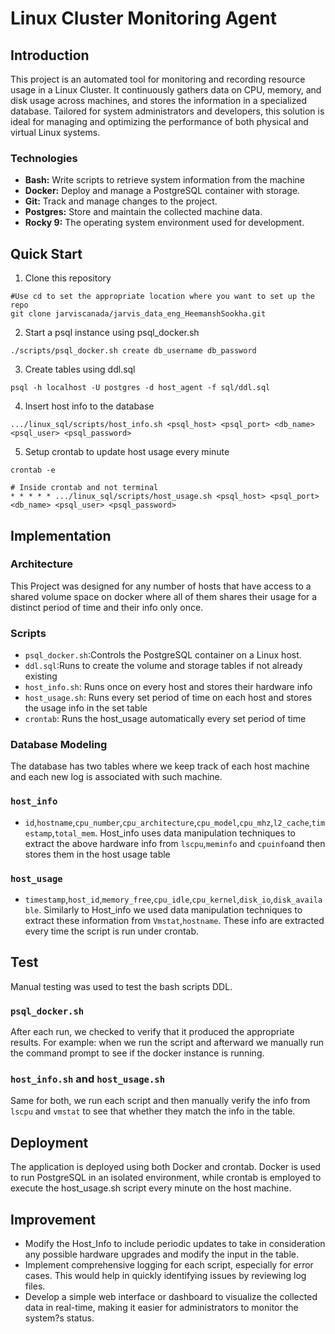 # Linux Cluster Monitoring Agent 
## Introduction

This project is an automated tool for monitoring and recording resource usage in a Linux Cluster. It continuously gathers data on CPU, memory, and disk usage across machines, and stores the information in a specialized database. Tailored for system administrators and developers, this solution is ideal for managing and optimizing the performance of both physical and virtual Linux systems.
### Technologies
- **Bash:** Write scripts to retrieve system information from the machine
- **Docker:** Deploy and manage a PostgreSQL container with  storage.
- **Git:** Track and manage changes to the project.
- **Postgres:** Store and maintain the collected machine data.
- **Rocky 9:** The operating system environment used for development.

## Quick Start
1. Clone this repository
```
#Use cd to set the appropriate location where you want to set up the repo
git clone jarviscanada/jarvis_data_eng_HeemanshSookha.git
```
2. Start a psql instance using psql_docker.sh
```
./scripts/psql_docker.sh create db_username db_password
```
3. Create tables using ddl.sql
```
psql -h localhost -U postgres -d host_agent -f sql/ddl.sql
```

4. Insert host info to the database
```
.../linux_sql/scripts/host_info.sh <psql_host> <psql_port> <db_name> <psql_user> <psql_password>
```
5. Setup crontab to update host usage every minute
```
crontab -e

# Inside crontab and not terminal
* * * * * .../linux_sql/scripts/host_usage.sh <psql_host> <psql_port> <db_name> <psql_user> <psql_password>
```

## Implementation
### Architecture
This Project was designed for any number of hosts that have access to a shared volume space on docker where all of them shares their usage  for a distinct period of time and their info only once.
### Scripts
- `psql_docker.sh`:Controls the PostgreSQL container on a Linux host.
- `ddl.sql`:Runs to create the volume and storage tables if not already existing
- `host_info.sh`: Runs once on every host and stores their hardware info
- `host_usage.sh`: Runs every set period of time on each host and stores the usage info in the set table
- `crontab`: Runs the host_usage automatically every set period of time
### Database Modeling
The database has two tables where we keep track of each host machine and each new log is associated with such machine.
### `host_info`
- `id`,`hostname`,`cpu_number`,`cpu_architecture`,`cpu_model`,`cpu_mhz`,`l2_cache`,`timestamp`,`total_mem`. 
   Host_info uses data manipulation techniques to extract the above hardware info from `lscpu`,`meminfo` and `cpuinfo`and then stores them in the host usage table

### `host_usage`
- `timestamp`,`host_id`,`memory_free`,`cpu_idle`,`cpu_kernel`,`disk_io`,`disk_available`. Similarly to Host_info we used data manipulation techniques to extract these information from `Vmstat`,`hostname`. These info are extracted every time the script is run under crontab.

## Test
Manual testing was used to test the bash scripts DDL.
### `psql_docker.sh`
After each run, we checked to verify that it produced the appropriate results. For example: when we run the script and afterward we manually run the command prompt to see if the docker instance is running.
### `host_info.sh` and `host_usage.sh`
Same for both, we run each script and then manually verify the info from `lscpu` and `vmstat` to see that whether they match the info in the table.


## Deployment
The application is deployed using both Docker and crontab. Docker is used to run PostgreSQL in an isolated environment, while crontab is employed to execute the host_usage.sh script every minute on the host machine.

## Improvement
- Modify the Host_Info to include periodic updates to take in consideration any possible hardware upgrades and modify the input in the table.
-  Implement comprehensive logging for each script, especially for error cases. This would help in quickly identifying issues by reviewing log files.
- Develop a simple web interface or dashboard to visualize the collected data in real-time, making it easier for administrators to monitor the system?s status.